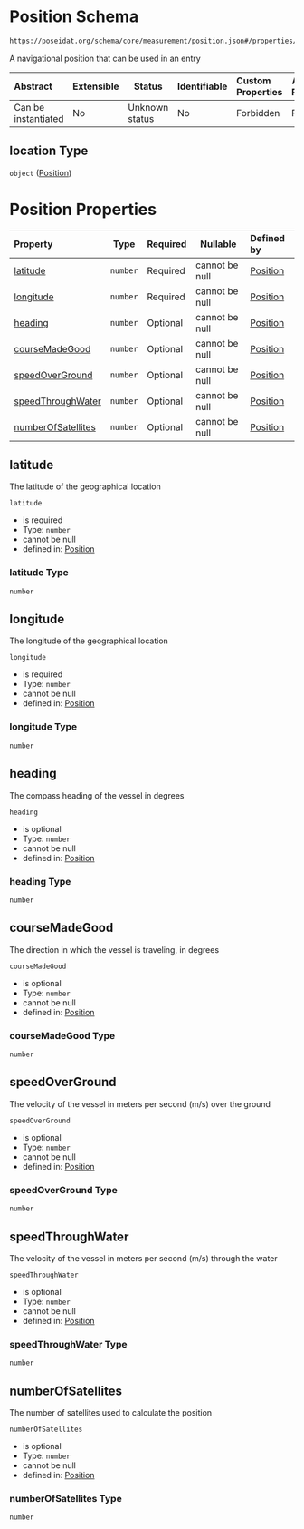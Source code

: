 # Position Schema

```txt
https://poseidat.org/schema/core/measurement/position.json#/properties/location
```

A navigational position that can be used in an entry


| Abstract            | Extensible | Status         | Identifiable | Custom Properties | Additional Properties | Access Restrictions | Defined In                                                               |
| :------------------ | ---------- | -------------- | ------------ | :---------------- | --------------------- | ------------------- | ------------------------------------------------------------------------ |
| Can be instantiated | No         | Unknown status | No           | Forbidden         | Forbidden             | none                | [trip-entry.json\*](schemas/core/trip-entry.json "open original schema") |

## location Type

`object` ([Position](trip-entry-properties-position.md))

# Position Properties

| Property                                  | Type     | Required | Nullable       | Defined by                                                                                                                                             |
| :---------------------------------------- | -------- | -------- | -------------- | :----------------------------------------------------------------------------------------------------------------------------------------------------- |
| [latitude](#latitude)                     | `number` | Required | cannot be null | [Position](position-properties-latitude.md "https&#x3A;//poseidat.org/schema/core/measurement/position.json#/properties/latitude")                     |
| [longitude](#longitude)                   | `number` | Required | cannot be null | [Position](position-properties-longitude.md "https&#x3A;//poseidat.org/schema/core/measurement/position.json#/properties/longitude")                   |
| [heading](#heading)                       | `number` | Optional | cannot be null | [Position](position-properties-heading.md "https&#x3A;//poseidat.org/schema/core/measurement/position.json#/properties/heading")                       |
| [courseMadeGood](#courseMadeGood)         | `number` | Optional | cannot be null | [Position](position-properties-coursemadegood.md "https&#x3A;//poseidat.org/schema/core/measurement/position.json#/properties/courseMadeGood")         |
| [speedOverGround](#speedOverGround)       | `number` | Optional | cannot be null | [Position](position-properties-speedoverground.md "https&#x3A;//poseidat.org/schema/core/measurement/position.json#/properties/speedOverGround")       |
| [speedThroughWater](#speedThroughWater)   | `number` | Optional | cannot be null | [Position](position-properties-speedthroughwater.md "https&#x3A;//poseidat.org/schema/core/measurement/position.json#/properties/speedThroughWater")   |
| [numberOfSatellites](#numberOfSatellites) | `number` | Optional | cannot be null | [Position](position-properties-numberofsatellites.md "https&#x3A;//poseidat.org/schema/core/measurement/position.json#/properties/numberOfSatellites") |

## latitude

The latitude of the geographical location


`latitude`

-   is required
-   Type: `number`
-   cannot be null
-   defined in: [Position](position-properties-latitude.md "https&#x3A;//poseidat.org/schema/core/measurement/position.json#/properties/latitude")

### latitude Type

`number`

## longitude

The longitude of the geographical location


`longitude`

-   is required
-   Type: `number`
-   cannot be null
-   defined in: [Position](position-properties-longitude.md "https&#x3A;//poseidat.org/schema/core/measurement/position.json#/properties/longitude")

### longitude Type

`number`

## heading

The compass heading of the vessel in degrees


`heading`

-   is optional
-   Type: `number`
-   cannot be null
-   defined in: [Position](position-properties-heading.md "https&#x3A;//poseidat.org/schema/core/measurement/position.json#/properties/heading")

### heading Type

`number`

## courseMadeGood

The direction in which the vessel is traveling, in degrees


`courseMadeGood`

-   is optional
-   Type: `number`
-   cannot be null
-   defined in: [Position](position-properties-coursemadegood.md "https&#x3A;//poseidat.org/schema/core/measurement/position.json#/properties/courseMadeGood")

### courseMadeGood Type

`number`

## speedOverGround

The velocity of the vessel in meters per second (m/s) over the ground


`speedOverGround`

-   is optional
-   Type: `number`
-   cannot be null
-   defined in: [Position](position-properties-speedoverground.md "https&#x3A;//poseidat.org/schema/core/measurement/position.json#/properties/speedOverGround")

### speedOverGround Type

`number`

## speedThroughWater

The velocity of the vessel in meters per second (m/s) through the water


`speedThroughWater`

-   is optional
-   Type: `number`
-   cannot be null
-   defined in: [Position](position-properties-speedthroughwater.md "https&#x3A;//poseidat.org/schema/core/measurement/position.json#/properties/speedThroughWater")

### speedThroughWater Type

`number`

## numberOfSatellites

The number of satellites used to calculate the position


`numberOfSatellites`

-   is optional
-   Type: `number`
-   cannot be null
-   defined in: [Position](position-properties-numberofsatellites.md "https&#x3A;//poseidat.org/schema/core/measurement/position.json#/properties/numberOfSatellites")

### numberOfSatellites Type

`number`
